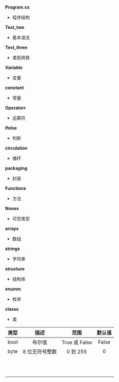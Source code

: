 **Program.cs**
- 程序结构

**Test_two**
- 基本语法

**Test_three**
- 类型转换

**Variable**
- 变量

**constant**
- 常量

**Operatorr**
- 运算符

**Ifelse**
- 判断

**circulation**
- 循环

**packaging**
- 封装

**Functions**
- 方法

**Nones**
- 可空类型

**arrays**
- 数组

**strings**
- 字符串

**structure**
- 结构体

**enumm**
- 枚举

**classs**
- 类

| 类型 |      描述      |     范围      | 默认值 |
| :--: | :------------: | :-----------: | :----: |
| bool |     布尔值     | True 或 False | False  |
| byte | 8 位无符号整数 |   0 到 255    |   0    |
|      |                |               |        |
|      |                |               |        |
|      |                |               |        |
|      |                |               |        |
|      |                |               |        |
|      |                |               |        |
|      |                |               |        |
|      |                |               |        |
|      |                |               |        |
|      |                |               |        |
|      |                |               |        |

